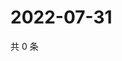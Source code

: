# 2022-07-31

共 0 条

<!-- BEGIN WEIBO -->
<!-- 最后更新时间 Sun Jul 31 2022 06:00:37 GMT+0800 (China Standard Time) -->

<!-- END WEIBO -->
